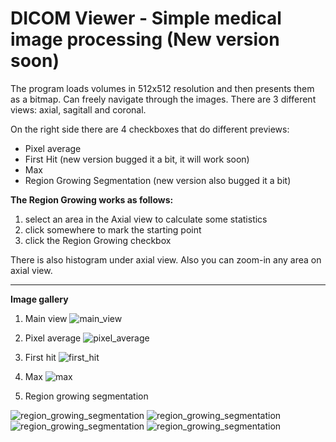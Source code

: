 # DICOM Viewer - Simple medical image processing (New version soon)

The program loads volumes in 512x512 resolution and then presents them as a bitmap. Can freely navigate through the images. 
There are 3 different views: axial, sagitall and coronal.

On the right side there are 4 checkboxes that do different previews:
* Pixel average
* First Hit (new version bugged it a bit, it will work soon)
* Max
* Region Growing Segmentation (new version also bugged it a bit)



**The Region Growing works as follows:**

1. select an area in the Axial view to calculate some statistics
2. click somewhere to mark the starting point
3. click the Region Growing checkbox




There is also histogram under axial view.
Also you can zoom-in any area on axial view.

---

**Image gallery**

1. Main view
![main_view](https://github.com/TomaszMajek/images-for-readme/blob/main/Main1.1.png)

2. Pixel average
![pixel_average](https://github.com/TomaszMajek/images-for-readme/blob/main/2021-06-14%20(1).png)

3. First hit
![first_hit](https://github.com/TomaszMajek/images-for-readme/blob/main/2021-06-14%20(2).png)

4. Max
![max](https://github.com/TomaszMajek/images-for-readme/blob/main/2021-06-14%20(3).png)

5. Region growing segmentation

![region_growing_segmentation](https://github.com/TomaszMajek/images-for-readme/blob/main/5.png)
![region_growing_segmentation](https://github.com/TomaszMajek/images-for-readme/blob/main/3.png)
![region_growing_segmentation](https://github.com/TomaszMajek/images-for-readme/blob/main/6.png)
![region_growing_segmentation](https://github.com/TomaszMajek/images-for-readme/blob/main/7.png)

